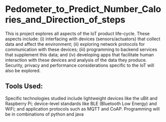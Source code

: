 # Pedometer_to_Predict_Number_Calories_and_Direction_of_steps
This is project explores all aspects of the IoT product life-cycle. These aspects include: (i) interfacing with devices (sensors/actuators) that collect data and affect the environment; (ii) exploring network protocols for communication with these devices; (iii) programming to backend services that supplement this data; and (iv) developing apps that facilitate human interaction with these devices and analysis of the data they produce. Security, privacy and performance considerations specific to the IoT will also be explored. 
## Tools Used:
Specific technologies studied include lightweight devices like the uBit and Raspberry Pi; device-level standards like BLE (Bluetooth Low Energy) and WiFi; and application protocols such as MQTT and CoAP. Programming will be in combinations of python and java
